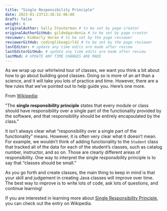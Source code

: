 ```yaml
---
title: "Single Responsibility Principle"
date: 2023-01-23T13:36:52-06:00
draft: false
weight: 6
originalAuthor: Sally Steuterman # to be set by page creator
originalAuthorGitHub: gildedgardenia # to be set by page creator
reviewer: Kimberly Horan # to be set by the page reviewer
reviewerGitHub: codinglikeagirl42 # to be set by the page reviewer
lastEditor: # update any time edits are made after review
lastEditorGitHub: # update any time edits are made after review
lastMod: # UPDATE ANY TIME CHANGES ARE MADE
---
```


As we wrap up our whirlwind tour of classes, we want you think a bit about how to go about building good classes. Doing so is more of an art than a science, and it will take you lots of practice and time. However, there are a few rules that we’ve pointed out to help guide you. Here’s one more.

From [Wikipedia](https://en.wikipedia.org/wiki/Single_responsibility_principle):

"The **single responsibility principle** states that every module or class should have responsibility over a single part of the functionality provided by the software, and that responsibility should be entirely encapsulated by the class."

It isn’t always clear what “responsibility over a single part of the functionality” means. However, it is often very clear what it doesn’t mean. For example, we wouldn’t think of adding functionality to the `Student` class that tracked all of the data for each of the student’s classes, such as catalog number, instructor, and so on. Those are clearly different areas of responsibility. One way to interpret the single responsibility principle is to say that “classes should be small.”

As you go forth and create classes, the main thing to keep in mind is that your skill and judgement in creating Java classes will improve over time. The best way to improve is to write lots of code, ask lots of questions, and continue learning!

If you are interested in learning more about [Single Responsibility Principle](https://en.wikipedia.org/wiki/Single_responsibility_principle), you can check out the entry on Wikipedia.

